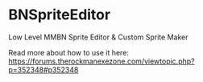 # BNSpriteEditor
Low Level MMBN Sprite Editor & Custom Sprite Maker

Read more about how to use it here: https://forums.therockmanexezone.com/viewtopic.php?p=352348#p352348

